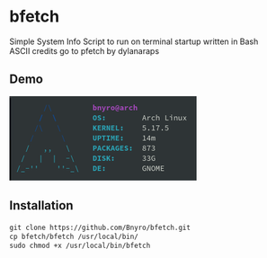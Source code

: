 # bfetch

Simple System Info Script to run on terminal startup written in Bash\
ASCII credits go to pfetch by dylanaraps

## Demo

![demo](demo.png)

## Installation

```
git clone https://github.com/Bnyro/bfetch.git
cp bfetch/bfetch /usr/local/bin/
sudo chmod +x /usr/local/bin/bfetch
```
